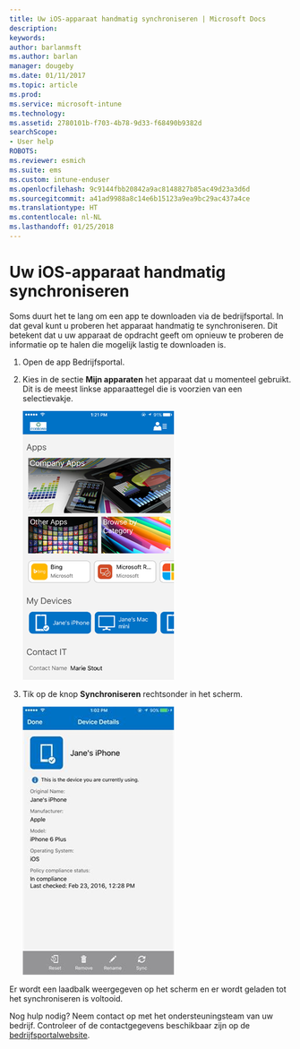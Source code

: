 ```yaml
---
title: Uw iOS-apparaat handmatig synchroniseren | Microsoft Docs
description: 
keywords: 
author: barlanmsft
ms.author: barlan
manager: dougeby
ms.date: 01/11/2017
ms.topic: article
ms.prod: 
ms.service: microsoft-intune
ms.technology: 
ms.assetid: 2780101b-f703-4b78-9d33-f68490b9382d
searchScope:
- User help
ROBOTS: 
ms.reviewer: esmich
ms.suite: ems
ms.custom: intune-enduser
ms.openlocfilehash: 9c9144fbb20842a9ac8148827b85ac49d23a3d6d
ms.sourcegitcommit: a41ad9988a8c14e6b15123a9ea9bc29ac437a4ce
ms.translationtype: HT
ms.contentlocale: nl-NL
ms.lasthandoff: 01/25/2018
---
```

# <a name="sync-your-ios-device-manually"></a>Uw iOS-apparaat handmatig synchroniseren

Soms duurt het te lang om een app te downloaden via de bedrijfsportal. In dat geval kunt u proberen het apparaat handmatig te synchroniseren. Dit betekent dat u uw apparaat de opdracht geeft om opnieuw te proberen de informatie op te halen die mogelijk lastig te downloaden is.

1. Open de app Bedrijfsportal.

2. Kies in de sectie **Mijn apparaten** het apparaat dat u momenteel gebruikt. Dit is de meest linkse apparaattegel die is voorzien van een selectievakje.

    ![Apparaatscherm met de sectie Mijn apparaten](./media/ios-sync-1-comp-portal-apps.png)

3. Tik op de knop **Synchroniseren** rechtsonder in het scherm.

    ![Apparaatgegevens met de knop Synchroniseren](./media/ios-sync-2-sync-button.png)

Er wordt een laadbalk weergegeven op het scherm en er wordt geladen tot het synchroniseren is voltooid.

Nog hulp nodig? Neem contact op met het ondersteuningsteam van uw bedrijf. Controleer of de contactgegevens beschikbaar zijn op de [bedrijfsportalwebsite](https://portal.manage.microsoft.com#HelpDeskDialog).
